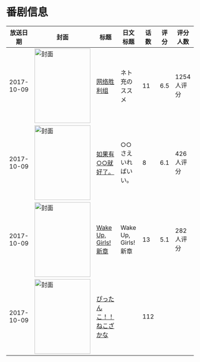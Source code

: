 # 番剧信息

|放送日期|封面|标题|日文标题|话数|评分|评分人数|
|---|---|---|---|---|---|---|
|2017-10-09|<img src="https://lain.bgm.tv/pic/cover/c/b2/37/221293_J8NRr.jpg" alt="封面" style="width:150px;height:200px;object-fit:cover;">|[网络胜利组](https://bangumi.tv/subject/221293)|ネト充のススメ|11|6.5|1254人评分|
|2017-10-09|<img src="https://lain.bgm.tv/pic/cover/c/09/53/228848_jUlSO.jpg" alt="封面" style="width:150px;height:200px;object-fit:cover;">|[如果有○○就好了。](https://bangumi.tv/subject/228848)|○○さえいればいい。|8|6.1|426人评分|
|2017-10-09|<img src="https://lain.bgm.tv/pic/cover/c/1f/d9/201212_bBB8B.jpg" alt="封面" style="width:150px;height:200px;object-fit:cover;">|[Wake Up, Girls! 新章](https://bangumi.tv/subject/201212)|Wake Up, Girls! 新章|13|5.1|282人评分|
|2017-10-09|<img src="https://lain.bgm.tv/pic/cover/c/4e/f3/381846_kr7Vm.jpg" alt="封面" style="width:150px;height:200px;object-fit:cover;">|[ぴったんこ！！ねこざかな](https://bangumi.tv/subject/381846)||112|||

